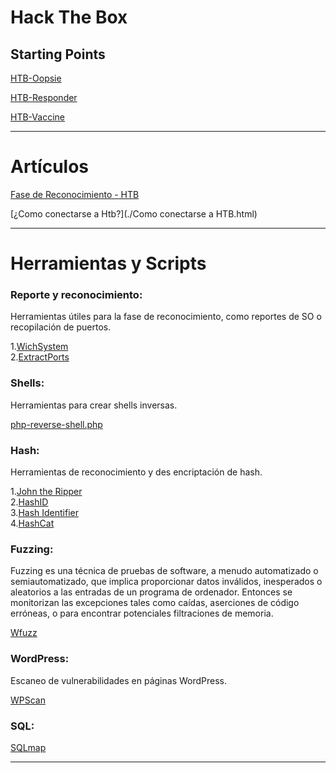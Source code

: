 # **Hack The Box**

## Starting Points

[HTB-Oopsie](./HTB-Oopsie.html)

[HTB-Responder](./HTB-Responder.html)

[HTB-Vaccine](./HTB-Vaccine.html)

---
# Artículos

[Fase de Reconocimiento - HTB](./Fase_de_reconocimiento-HTB.html)

[¿Como conectarse a Htb?](./Como conectarse a HTB.html)

---

# Herramientas y Scripts 

### Reporte y reconocimiento:
Herramientas útiles para la fase de reconocimiento, como reportes de SO o recopilación de puertos.

1.[WichSystem](./WichSystem.html)    
2.[ExtractPorts](./ExtractPorts.html)

### Shells:
Herramientas para crear shells inversas.

[php-reverse-shell.php](./php-reverse-shell.html)

### Hash:
Herramientas de reconocimiento y des encriptación de hash.

1.[John the Ripper](./john_the_ripper.html)    
2.[HashID](./HashId.html)    
3.[Hash Identifier](./Hash-Identifier.html)    
4.[HashCat](./HashCat.html)

### Fuzzing:
Fuzzing es una técnica de pruebas de software, a menudo automatizado o semiautomatizado, que implica proporcionar datos inválidos, inesperados o
aleatorios a las entradas de un programa de ordenador. Entonces se monitorizan las excepciones tales como caídas, aserciones de código erróneas, o
para encontrar potenciales filtraciones de memoria.

[Wfuzz](./Wfuzz.html)

### WordPress:
Escaneo de vulnerabilidades en páginas WordPress.

[WPScan](./WPScan.html)

### SQL:
[SQLmap](./SQLmap.html)




---
